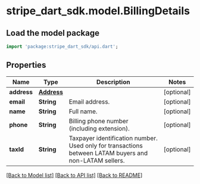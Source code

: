 # stripe_dart_sdk.model.BillingDetails

## Load the model package
```dart
import 'package:stripe_dart_sdk/api.dart';
```

## Properties
Name | Type | Description | Notes
------------ | ------------- | ------------- | -------------
**address** | [**Address**](Address.md) |  | [optional] 
**email** | **String** | Email address. | [optional] 
**name** | **String** | Full name. | [optional] 
**phone** | **String** | Billing phone number (including extension). | [optional] 
**taxId** | **String** | Taxpayer identification number. Used only for transactions between LATAM buyers and non-LATAM sellers. | [optional] 

[[Back to Model list]](../README.md#documentation-for-models) [[Back to API list]](../README.md#documentation-for-api-endpoints) [[Back to README]](../README.md)


